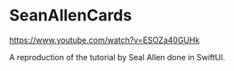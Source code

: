 # SeanAllenCards
https://www.youtube.com/watch?v=ESOZa40GUHk

A reproduction of the tutorial by Seal Allen done in SwiftUI.
